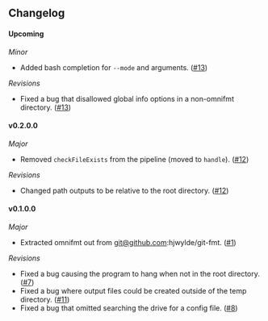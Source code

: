## Changelog

#### Upcoming

*Minor*

* Added bash completion for `--mode` and arguments. ([#13](https://github.com/hjwylde/omnifmt/issues/13))

*Revisions*

* Fixed a bug that disallowed global info options in a non-omnifmt directory. ([#13](https://github.com/hjwylde/omnifmt/issues/13))

#### v0.2.0.0

*Major*

* Removed `checkFileExists` from the pipeline (moved to `handle`). ([#12](https://github.com/hjwylde/omnifmt/issues/12))

*Revisions*

* Changed path outputs to be relative to the root directory. ([#12](https://github.com/hjwylde/omnifmt/issues/12))

#### v0.1.0.0

*Major*

* Extracted omnifmt out from git@github.com:hjwylde/git-fmt. ([#1](https://github.com/hjwylde/omnifmt/issues/1))

*Revisions*

* Fixed a bug causing the program to hang when not in the root directory. ([#7](https://github.com/hjwylde/omnifmt/issues/7))
* Fixed a bug where output files could be created outside of the temp directory. ([#11](https://github.com/hjwylde/omnifmt/issues/11))
* Fixed a bug that omitted searching the drive for a config file. ([#8](https://github.com/hjwylde/omnifmt/issues/8))

